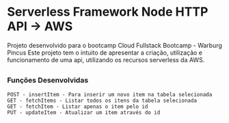 <!--
title: 'AWS Simple HTTP Endpoint example in NodeJS'
description: 'This template demonstrates how to make a simple HTTP API with Node.js running on AWS Lambda and API Gateway using the Serverless Framework.'
layout: Doc
framework: v3
platform: AWS
language: nodeJS
authorLink: 'https://github.com/serverless'
authorName: 'Serverless, inc.'
authorAvatar: 'https://avatars1.githubusercontent.com/u/13742415?s=200&v=4'
-->

# Serverless Framework Node HTTP API -> AWS

Projeto desenvolvido para o bootcamp Cloud Fullstack Bootcamp - Warburg Pincus
Este projeto tem o intuito de apresentar a criação, utilização e funcionamento de uma api, utilizando os recursos serverless da AWS.

## 

### Funções Desenvolvidas

```
POST - insertItem - Para inserir um novo item na tabela selecionada
GET - fetchItems - Listar todos os itens da tabela selecionada
GET - fetchItem - Listar apenas o item pelo id
PUT - updateItem - Atualizar um item através do id
```